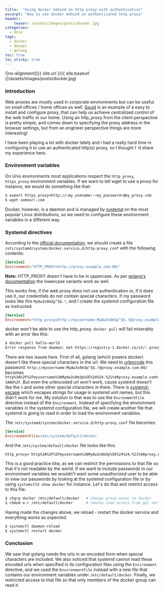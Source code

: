 ```yaml
---
title:  "Using docker behind an http proxy with authentication"
excerpt: "How to use docker behind an authenticated http proxy"
header:
    teaser: /assets/images/posts/docker.jpg
categories: 
  - Unix
tags:
  - docker
  - devops
  - golang
toc: true
toc_sticky: true
---
```


![no-alignment]({{ site.url }}{{ site.baseurl }}/assets/images/posts/docker.jpg)


### Introduction

Web proxies are mostly used in corporate environments but can be useful on small offices / home offices as well. [Squid](http://www.squid-cache.org/)
is an example of a easy to install and configure proxy, that can help us achieve centralized control of the web traffic
in our home. Using an http_proxy from the client perspective is pretty simple, and comes down to specifying the proxy
address in the browser settings, but from an engineer perspective things are more interesting!

I have been playing a lot with docker lately and I had a really hard time in configuring it to use an authenticated
http(s) proxy, so I thought I 'd share my experience here.

### Environment variables

On Unix environments most applications respect the `http_proxy`, `https_proxy` environment variables. If we want to 
tell wget to use a proxy for instance, we would do something like that:

```bash
$ export https_proxy=http://<my_usename>:<my_password>@my_proxy.com
$ wget someurl.com
```

Docker, however, is a daemon and is managed by [systemd](https://wiki.archlinux.org/index.php/systemd) on the most
popular Linux distributions, so we need to configure these environment variables in a different way.

### Systemd directives

According to the [official documentation](https://docs.docker.com/config/daemon/systemd/), we should create a file 
`/etc/systemd/system/docker.service.d/http-proxy.conf` with the following contents:

```ini
[Service]
Environment="HTTP_PROXY=http://proxy.example.com:80/"
```

<p class="notice--info">
    <strong>Note:</strong> HTTP_PROXY doesn't have to be in uppercase. As per 
    <a href="https://golang.org/src/net/http/transport.go?s=13180:13237#L329">golang's documentation</a>
    the lowercase variants work as well.
</p>

This works fine, if the web proxy does not use authentication or, if it does use it, our credentials do not
contain special characters. If my password looks like this `MyAw3s0m3p^$$.!`, and I create the systemd configuration
file as instructed:

```ini
[Service]
Environment="http_proxy=http://myusername:MyAw3s0m3p^$$.!@proxy.example.com:80/"
```

docker won't be able to use the http_proxy. `docker pull` will fail miserably with an error like this:

```bash
$ docker pull hello-world
Error response from daemon: Get https://registry-1.docker.io/v2/: proxyconnect tcp: dial tcp: lookup http: no such host
```

There are two issues here. First of all, golang (which powers docker) doesn't like these special characters in the url. We
need to [urlencode](https://www.url-encode-decode.com/) this password. `http://myusername:MyAw3s0m3p^$$.!@proxy.example.com:80/`
becomes `http%3A%2F%2Fmyusername%3AMyAw3s0m3p%5E%24%24.%21%40proxy.example.com%3A80%2F`. But even the urlencoded url won't work,
cause systemd doesn't like the `%` and some other special characters in there. There is [systemd-escape](https://www.freedesktop.org/software/systemd/man/systemd-escape.html) 
which escapes strings for usage in systemd unit names, but this didn't work for me. My solution to that was to use the `EnironmentFile`
directive instead of the `Environment`. Instead of specifying the environment variables in the systemd configuration file,
we will create another file that systemd is going to read in order to load the environment variables. 

The `/etc/systemd/system/docker.service.d/http-proxy.conf` file becomes:
```ini
[Service]
EnvironmentFile=/etc/system/default/docker
```

And the `/etc/system/default/docker` file looks like this:

```
http_proxy='http%3A%2F%2Fmyusername%3AMyAw3s0m3p%5E%24%24.%21%40proxy.example.com%3A80%2F'
```

This is a good practice btw, as we can restrict the permissions to that file so that it's not readable by the world. If
we want to include passwords in our environment variables we wouldn't want some unauthorized user to be able to view our
passwords by looking at the systemd configuration file or by using `systemctld show docker` for instance. Let's do that
and restrict access to this file:

```bash
$ chgrp docker /etc/default/docker   # change group owner to docker
$ chmod o-r /etc/default/docker      # remove read access from ppl not in the docker group
```


Having made the changes above, we reload - restart the docker service and everything works as expected.

```bash
$ systemctl daemon-reload
$ systemctl restart docker
```

### Conclusion

We saw that golang needs the urls in an encoded form when special characters are included. We also noticed that systemd
cannot read these encoded urls when specified in its configuration files using the `Environment` directive, and we used
the `EnvironmentFile` instead with a new file that contains our environment variables under `/etc/default/docker`. Finally,
we restricted access to that file so that only members of the docker group can read it.